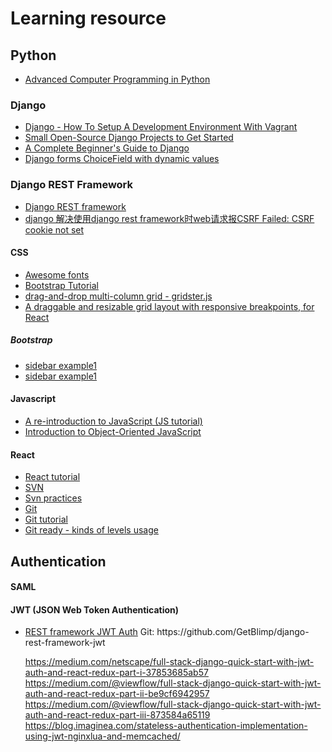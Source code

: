 # Learning resource

<h2>Python</h2>
<ul> 
  <li> <a href="https://advancedpythonprogramming.github.io/"> Advanced Computer Programming in Python </a> </li>
  
</ul>


<h3> Django </h3>
<ul>
  <li> <a href="https://www.wdtutorials.com/django/how-to-setup-a-development-environment-with-vagrant/">Django - How To Setup A Development Environment With Vagrant  </a> </li>
  <li> <a href="https://simpleisbetterthancomplex.com/2015/11/23/small-open-source-django-projects-to-get-started.html">Small Open-Source Django Projects to Get Started </a> </li>
  <li> <a href="https://simpleisbetterthancomplex.com/series/beginners-guide/1.11/">A Complete Beginner's Guide to Django</a></li>
  <li> <a href="http://www.ilian.io/django-forms-choicefield-with-dynamic-values/">Django forms ChoiceField with dynamic values</a></li>
</ul>

<h3> Django REST Framework </h3>
<ul>
  <li> <a href="https://www.django-rest-framework.org/">Django REST framework</a> </li>  
  <li> <a href="http://www.chenxm.cc/post/588.html">django 解决使用django rest framework时web请求报CSRF Failed: CSRF cookie not set</a></li>
</ul>

<h4> CSS </h4>
<ul>
  <li> <a href="https://fontawesome.com/icons"> Awesome fonts </a> </li>
  <li> <a href="https://www.w3schools.com/bootstrap/default.asp">Bootstrap Tutorial</a> </li>
  <li> <a href="https://github.com/dsmorse/gridster.js">drag-and-drop multi-column grid - gridster.js </li>
  <li> <a href="https://github.com/STRML/react-grid-layout">A draggable and resizable grid layout with responsive breakpoints, for React</a></li>
</ul>
<h5> Bootstrap </h5>
<ul>
  <li> <a href="https://bootsnipp.com/snippets/2ej1B"> sidebar example1 </a> </li> 
  <li> <a href="https://bootsnipp.com/snippets/exAlv"> sidebar example1 </a> </li> 
</ul>

<h4> Javascript </h4>
<ul>
  <li> <a href="https://developer.mozilla.org/en-US/docs/Web/JavaScript/A_re-introduction_to_JavaScript"> A re-introduction to JavaScript (JS tutorial)
 </a></li>
  <li> <a href="https://developer.mozilla.org/en-US/docs/Learn/JavaScript/Objects">Introduction to Object-Oriented JavaScript</a></li>
</ul>

<h4> React </h4>
<ul>
  <li> <a href="https://reactjs.org/docs/getting-started.html">React tutorial</a></li>
  <li> <a href="https://appendto.com/2017/01/3-libraries-and-3-ways-to-handle-ajax-in-react-apps/>Libraries to handle http request (ajax) in React</a> </li>
</ul>

<h2> Source management</h2>
<ul>
  <li> <a href="http://svnbook.red-bean.com/"> SVN </a> </li>
  <li> <a href="https://wiki.openoffice.org/wiki/Svn_practices">Svn practices</a></li>
  <li> <a href="https://git-scm.com/docs/gittutorial"> Git </a> </li> 
  <li> <a href="https://www.atlassian.com/git/tutorials"> Git tutorial </a> </li>
  <li> <a href="http://gitready.com/"> Git ready - kinds of levels usage </a> </li>
</ul>

<h2> Authentication </h2>
<h4> SAML </h4>

<h4> JWT (JSON Web Token Authentication) </h4>
<ul>
  <li> 
    <a href="http://getblimp.github.io/django-rest-framework-jwt/">REST framework JWT Auth</a>
    Git: https://github.com/GetBlimp/django-rest-framework-jwt
  </li> 
      
https://medium.com/netscape/full-stack-django-quick-start-with-jwt-auth-and-react-redux-part-i-37853685ab57
https://medium.com/@viewflow/full-stack-django-quick-start-with-jwt-auth-and-react-redux-part-ii-be9cf6942957
https://medium.com/@viewflow/full-stack-django-quick-start-with-jwt-auth-and-react-redux-part-iii-873584a65119
https://blog.imaginea.com/stateless-authentication-implementation-using-jwt-nginxlua-and-memcached/
</ul>





